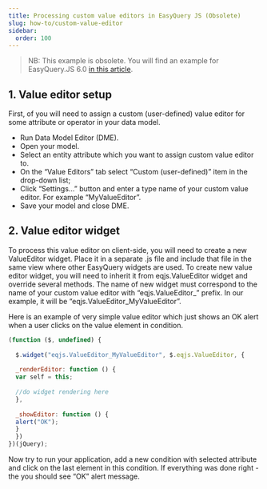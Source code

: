 ```yaml
---
title: Processing custom value editors in EasyQuery JS (Obsolete)
slug: how-to/custom-value-editor
sidebar:
  order: 100
---
```


> NB: This example is obsolete. You will find an example for EasyQuery.JS 6.0 [in this article](/easyquery/docs/how-to/processing-custom-value-editors-in-easyquery-js).

## 1. Value editor setup

First, of you will need to assign a custom (user-defined) value editor for some attribute or operator in your data model.

* Run Data Model Editor (DME).
* Open your model.
* Select an entity attribute which you want to assign custom value editor to.
* On the “Value Editors” tab select “Custom (user-defined)” item in the drop-down list;
* Click “Settings…” button and enter a type name of your custom value editor. For example “MyValueEditor”.
* Save your model and close DME.

## 2. Value editor widget

To process this value editor on client-side, you will need to create a new ValueEditor widget. Place it in a separate .js file and include that file in the same view where other EasyQuery widgets are used. To create new value editor widget, you will need to inherit it from eqjs.ValueEditor widget and override several methods. The name of new widget must correspond to the name of your custom value editor with “eqjs.ValueEditor_” prefix. In our example, it will be “eqjs.ValueEditor_MyValueEditor”.

Here is an example of very simple value editor which just shows an OK alert when a user clicks on the value element in condition. 

```js
(function ($, undefined) {
 
  $.widget("eqjs.ValueEditor_MyValueEditor", $.eqjs.ValueEditor, {
 
  _renderEditor: function () {
  var self = this;
 
  //do widget rendering here
  },
 
  _showEditor: function () {
  alert("OK");
  }
  })
})(jQuery);
```
Now try to run your application, add a new condition with selected attribute and click on the last element in this condition. If everything was done right - the you should see “OK” alert message.
